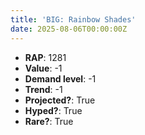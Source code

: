 ```yaml
---
title: 'BIG: Rainbow Shades'
date: 2025-08-06T00:00:00Z
---
```

- **RAP**: 1281
- **Value**: -1
- **Demand level**: -1
- **Trend**: -1
- **Projected?**: True
- **Hyped?**: True
- **Rare?**: True
